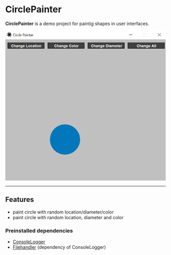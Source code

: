 # CirclePainter
**CirclePainter** is a demo project for paintig shapes in user interfaces.

![Preview](./img/preview.png)

---

## Features
- paint circle with random location/diameter/color
- paint circle with random location, diameter and color

### Preinstalled dependencies
- [ConsoleLogger](https://github.com/TillSim/HelperClass-ConsoleLogger)
- [Filehandler](https://github.com/TillSim/HelperClass-FileHandler) (dependency of ConsoleLogger)
